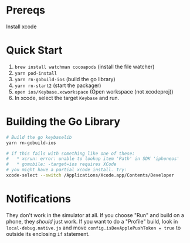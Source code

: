 # Prereqs

Install xcode

# Quick Start

1. `brew install watchman cocoapods` (install the file watcher)
1. `yarn pod-install`
1. `yarn rn-gobuild-ios` (build the go library)
1. `yarn rn-start2` (start the packager)
1. `open ios/Keybase.xcworkspace` (Open workspace (not xcodeproj))
1. In xcode, select the target `Keybase` and run.

# Building the Go Library

```sh
# Build the go keybaselib
yarn rn-gobuild-ios

# if this fails with something like one of these:
#   * xcrun: error: unable to lookup item 'Path' in SDK 'iphoneos'
#   * gomobile: -target=ios requires XCode
# you might have a partial xcode install. try:
xcode-select --switch /Applications/Xcode.app/Contents/Developer
```

# Notifications

They don't work in the simulator at all. If you
choose "Run" and build on a phone, they _should_ just work. If you
want to do a "Profile" build, look in `local-debug.native.js` and move
`config.isDevApplePushToken = true` to outside its enclosing `if`
statement.
